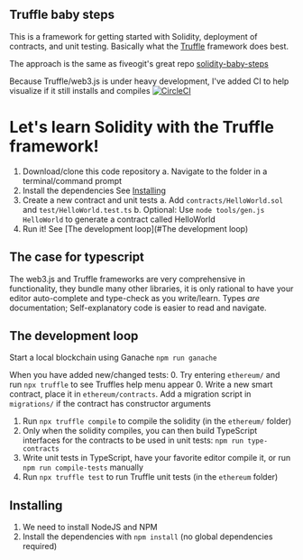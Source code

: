 ## Truffle baby steps

This is a framework for getting started with Solidity, deployment of contracts, and unit testing.
Basically what the [Truffle](http://truffleframework.com/) framework does best.

The approach is the same as fiveogit's great repo [solidity-baby-steps](https://github.com/fivedogit/solidity-baby-steps)

Because Truffle/web3.js is under heavy development, I've added CI to help visualize if it still installs and compiles [![CircleCI](https://circleci.com/gh/johncoffee/truffle-baby-steps.svg?style=svg)](https://circleci.com/gh/johncoffee/truffle-baby-steps)


# Let's learn Solidity with the Truffle framework!

  1. Download/clone this code repository
    a. Navigate to the folder in a terminal/command prompt 
  2. Install the dependencies
    See [Installing](#Installing)
  3. Create a new contract and unit tests
    a. Add `contracts/HelloWorld.sol` and `test/HelloWorld.test.ts`
    b. Optional: Use `node tools/gen.js HelloWorld` to generate a contract called HelloWorld
  4. Run it! See [The development loop](#The development loop)


## The case for typescript

The web3.js and Truffle frameworks are very comprehensive in functionality, they bundle many other libraries, it is only rational to have your editor auto-complete and type-check as you write/learn. Types _are_ documentation; Self-explanatory code is easier to read and navigate. 


## The development loop

Start a local blockchain using Ganache `npm run ganache` 

When you have added new/changed tests:
  0. Try entering `ethereum/` and run `npx truffle` to see Truffles help menu appear
  0. Write a new smart contract, place it in `ethereum/contracts`. Add a migration script in `migrations/` if the contract has constructor arguments
  1. Run `npx truffle compile` to compile the solidity (in the `ethereum/` folder)
  2. Only when the solidity compiles, you can then build TypeScript interfaces for the contracts to be used in unit tests: `npm run type-contracts`
  3. Write unit tests in TypeScript, have your favorite editor compile it, or run `npm run compile-tests` manually
  4. Run `npx truffle test` to run Truffle unit tests (in the `ethereum` folder)


## Installing 

  1. We need to install NodeJS and NPM
  2. Install the dependencies with `npm install` (no global dependencies required)

